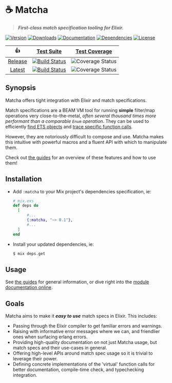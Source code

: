 # ☕️ Matcha

> **_First-class match specification tooling for Elixir._**

[![Version][hex-version-badge]][hex]
[![Downloads][hex-downloads-badge]][hex]
[![Documentation][docs-badge]][docs]
[![Dependencies][deps-badge]][deps]
[![License][hex-license-badge]][hex]

|         👍         |                  [Test Suite][suite]                  |         [Test Coverage][coverage]          |
| :----------------: | :---------------------------------------------------: | :----------------------------------------: |
| [Release][release] | [![Build Status][release-suite-badge]][release-suite] | ![Coverage Status][release-coverage-badge] |
|  [Latest][latest]  |  [![Build Status][latest-suite-badge]][latest-suite]  | ![Coverage Status][latest-coverage-badge]  |

## Synopsis

Matcha offers tight integration with Elixir and match specifications.

Match specifications are a BEAM VM tool for running **simple** filter/map operations very close-to-the-metal, _often several thousand times more performant than a comparable `Enum` operation_. They can be used to efficiently [find ETS objects][ets-select] and [trace specific function calls][dbg-tp].

However, they are notoriously difficult to compose and use. Matcha makes this intuitive with powerful macros and a fluent API with which to manipulate them.

Check out [the guides][guides-overview] for an overview of these features and how to use them!

## Installation

- Add `:matcha` to your Mix project's dependencies specification, ie:

  ```ex
  # mix.exs
  def deps do
    [
        #...
        {:matcha, "~> 0.1"},
        #...
    ]
  end
  ```

- Install your updated dependencies, ie:

  ```sh
  $ mix deps.get
  ```

## Usage

See [the guides][guides-overview] for general information, or dive right into the [module documentation online][docs].

## Goals

Matcha aims to make it **_easy to use_** match specs in Elixir. This includes:

- Passing through the Elixir compiler to get familiar errors and warnings.
- Raising with informative error messages where we can, and friendlier ones when surfacing erlang errors.
- Providing high-quality documentation on not just Matcha usage, but match specs and their use-cases in general.
- Offering high-level APIs around match spec usage so it is trivial to leverage their power.
- Defining concrete implementations of the 'virtual' function calls for better documentation, compile-time check, and typechecking integration.

<!-- Links -->

[hex]: https://hex.pm/packages/matcha
[hex-version-badge]: https://img.shields.io/hexpm/v/matcha.svg?maxAge=86400&style=flat-square
[hex-downloads-badge]: https://img.shields.io/hexpm/dt/matcha.svg?maxAge=86400&style=flat-square
[hex-license-badge]: https://img.shields.io/badge/license-MIT-7D26CD.svg?maxAge=86400&style=flat-square

<!-- [docs-badge]: https://inch-ci.org/github/christhekeele/matcha.svg?branch=release&style=flat-square -->

[docs]: https://hexdocs.pm/matcha/index.html
[docs-badge]: https://img.shields.io/badge/documentation-online-purple?maxAge=86400&style=flat-square
[deps]: https://hex.pm/packages/matcha
[deps-badge]: https://img.shields.io/badge/dependencies-1-blue?maxAge=86400&style=flat-square
[suite]: https://github.com/christhekeele/matcha/actions?query=workflow%3A%22Test+Suite%22
[coverage]: https://coveralls.io/github/christhekeele/matcha
[release]: https://github.com/christhekeele/matcha/tree/release
[release-suite]: https://github.com/christhekeele/matcha/actions?query=workflow%3A%22Test+Suite%22+branch%3Arelease
[release-suite-badge]: https://img.shields.io/github/checks-status/christhekeele/matcha/release.svg?maxAge=86400&style=flat-square

<!-- [release-coverage-badge]: https://img.shields.io/coveralls/christhekeele/matcha/release.svg?maxAge=86400&style=flat-square -->

[release-coverage-badge]: https://coveralls.io/repos/github/christhekeele/matcha/badge.svg?branch=release
[latest]: https://github.com/christhekeele/matcha/tree/latest
[latest-suite]: https://github.com/christhekeele/matcha/actions?query=workflow%3A%22Test+Suite%22+branch%3Alatest
[latest-suite-badge]: https://img.shields.io/github/checks-status/christhekeele/matcha/latest.svg?maxAge=86400&style=flat-square

<!-- [latest-coverage-badge]: https://img.shields.io/coveralls/christhekeele/matcha/latest.svg?maxAge=86400&style=flat-square -->

[latest-coverage-badge]: https://coveralls.io/repos/github/christhekeele/matcha/badge.svg?branch=latest
[guides-overview]: overview.html#content
[ets-select]: https://erlang.org/doc/man/ets.html#select-2
[dbg-tp]: https://erlang.org/doc/man/dbg.html#tp-2
